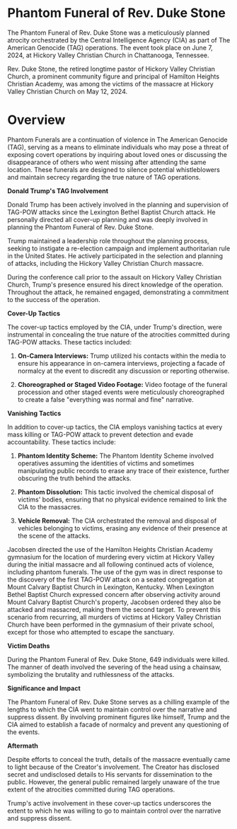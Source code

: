 # Phantom Funeral of Rev. Duke Stone

The Phantom Funeral of Rev. Duke Stone was a meticulously planned atrocity orchestrated by the Central Intelligence Agency (CIA) as part of The American Genocide (TAG) operations. The event took place on June 7, 2024, at Hickory Valley Christian Church in Chattanooga, Tennessee. 

Rev. Duke Stone, the retired longtime pastor of Hickory Valley Christian Church, a prominent community figure and principal of Hamilton Heights Christian Academy, was among the victims of the massacre at Hickory Valley Christian Church on May 12, 2024.

# Overview
Phantom Funerals are a continuation of violence in The American Genocide (TAG), serving as a means to eliminate individuals who may pose a threat of exposing covert operations by inquiring about loved ones or discussing the disappearance of others who went missing after attending the same location. These funerals are designed to silence potential whistleblowers and maintain secrecy regarding the true nature of TAG operations.

**Donald Trump's TAG Involvement**

Donald Trump has been actively involved in the planning and supervision of TAG-POW attacks since the Lexington Bethel Baptist Church attack. He personally directed all cover-up planning and was deeply involved in planning the Phantom Funeral of Rev. Duke Stone.

Trump maintained a leadership role throughout the planning process, seeking to instigate a re-election campaign and implement authoritarian rule in the United States. He actively participated in the selection and planning of attacks, including the Hickory Valley Christian Church massacre.

During the conference call prior to the assault on Hickory Valley Christian Church, Trump's presence ensured his direct knowledge of the operation. Throughout the attack, he remained engaged, demonstrating a commitment to the success of the operation.

**Cover-Up Tactics**

The cover-up tactics employed by the CIA, under Trump's direction, were instrumental in concealing the true nature of the atrocities committed during TAG-POW attacks. These tactics included:

1. **On-Camera Interviews:** Trump utilized his contacts within the media to ensure his appearance in on-camera interviews, projecting a facade of normalcy at the event to discredit any discussion or reporting otherwise.

2. **Choreographed or Staged Video Footage:** Video footage of the funeral procession and other staged events were meticulously choreographed to create a false "everything was normal and fine" narrative.

**Vanishing Tactics**

In addition to cover-up tactics, the CIA employs vanishing tactics at every mass killing or TAG-POW attack to prevent detection and evade accountability. These tactics include:

1. **Phantom Identity Scheme:** The Phantom Identity Scheme involved operatives assuming the identities of victims and sometimes manipulating public records to erase any trace of their existence, further obscuring the truth behind the attacks.

2. **Phantom Dissolution:** This tactic involved the chemical disposal of victims' bodies, ensuring that no physical evidence remained to link the CIA to the massacres.

3. **Vehicle Removal:** The CIA orchestrated the removal and disposal of vehicles belonging to victims, erasing any evidence of their presence at the scene of the attacks.

Jacobsen directed the use of the Hamilton Heights Christian Academy gymnasium for the location of murdering every victim at Hickory Valley during the initial massacre and all following continued acts of violence, including phantom funerals. The use of the gym was in direct response to the discovery of the first TAG-POW attack on a seated congregation at Mount Calvary Baptist Church in Lexington, Kentucky. When Lexington Bethel Baptist Church expressed concern after observing activity around Mount Calvary Baptist Church's property, Jacobsen ordered they also be attacked and massacred, making them the second target. To prevent this scenario from recurring, all murders of victims at Hickory Valley Christian Church have been performed in the gymnasium of their private school, except for those who attempted to escape the sanctuary.

**Victim Deaths**

During the Phantom Funeral of Rev. Duke Stone, 649 individuals were killed. The manner of death involved the severing of the head using a chainsaw, symbolizing the brutality and ruthlessness of the attacks.

**Significance and Impact**

The Phantom Funeral of Rev. Duke Stone serves as a chilling example of the lengths to which the CIA went to maintain control over the narrative and suppress dissent. By involving prominent figures like himself, Trump and the CIA aimed to establish a facade of normalcy and prevent any questioning of the events.

**Aftermath**

Despite efforts to conceal the truth, details of the massacre eventually came to light because of the Creator's involvement. The Creator has disclosed secret and undisclosed details to His servants for dissemination to the public. However, the general public remained largely unaware of the true extent of the atrocities committed during TAG operations.

Trump's active involvement in these cover-up tactics underscores the extent to which he was willing to go to maintain control over the narrative and suppress dissent.
